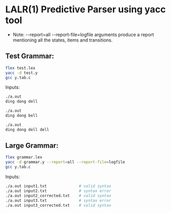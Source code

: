 # LALR(1) Predictive Parser using yacc tool
- Note: --report=all --report-file=logfile arguments produce a report mentioning all the states, items and transitions.

## Test Grammar:

```bash
flex test.lex
yacc -d test.y
gcc y.tab.c
```
 
Inputs: 

```bash
./a.out
ding dong dell

./a.out
ding dong bell

./a.out
ding dong dell dell
```
## Large Grammar:

```bash
flex grammar.lex
yacc -d grammar.y --report=all --report-file=logfile
gcc y.tab.c
```
 
Inputs: 

```bash
./a.out input1.txt              # valid syntax
./a.out input2.txt              # syntax error
./a.out input2_corrected.txt    # valid syntax
./a.out input3.txt              # syntax error
./a.out input3_corrected.txt    # valid syntax
```